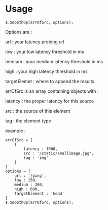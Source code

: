 # Usage

`$.SmoothOp(arrOfSrc, options);`

Options are : 

url : your latency probing url

low : your low latency threshold in ms

medium : your medium latency threshold in ms

high : your high latency threshold in ms

targetElemet : where to append the results

arrOfSrc is an array containing objects with :

latency : the proper latency for this source

src : the source of this element

tag : the element type

example : 

```
arrOfSrc = [
	{
		latency : 1000,
		src : '/static/smallimage.jpg',
		tag : 'img'
	}
]
options = {
	url : '/ping',
	low : 150,
	medium : 300,
	high : 600,
	targetElement : 'head'
}
$.SmoothOp(arrOfSrc, options);
```